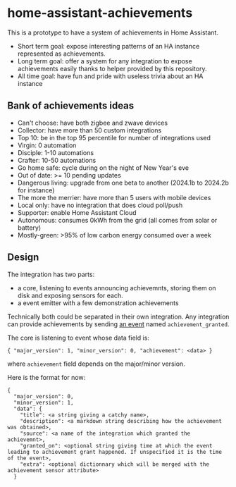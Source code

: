 # home-assistant-achievements

This is a prototype to have a system of achievements in Home Assistant.

* Short term goal: expose interesting patterns of an HA instance represented as achievements.
* Long term goal: offer a system for any integration to expose achievements easily thanks to helper provided by this repository.
* All time goal: have fun and pride with useless trivia about an HA instance

## Bank of achievements ideas

* Can't choose: have both zigbee and zwave devices
* Collector: have more than 50 custom integrations
* Top 10: be in the top 95 percentile for number of integrations used
* Virgin: 0 automation
* Disciple: 1-10 automations
* Crafter: 10-50 automations
* Go home safe: cycle during on the night of New Year's eve
* Out of date: >= 10 pending updates
* Dangerous living: upgrade from one beta to another (2024.1b to 2024.2b for instance)
* The more the merrier: have more than 5 users with mobile devices
* Local only: have no integration that does cloud poll/push
* Supporter: enable Home Assistant Cloud
* Autonomous: consumes 0kWh from the grid (all comes from solar or battery)
* Mostly-green: >95% of low carbon energy consumed over a week

## Design

The integration has two parts:
- a core, listening to events announcing achievemnts, storing them on disk and exposing sensors for each.
- a event emitter with a few demonstration achievements

Technically both could be separated in their own integration. Any integration can provide achievements by sending [an event](https://www.home-assistant.io/docs/configuration/events/) named `achievement_granted`.

The core is listening to event whose data field is:
```
{ "major_version": 1, "minor_version": 0, "achievement": <data> }
```
where `achievement` field depends on the major/minor version.

Here is the format for now:

```
{
  "major_version": 0,
  "minor_version": 1,
  "data": {
    "title": <a string giving a catchy name>,
    "description": <a markdown string describing how the achievement was obtained>,
    "source": <a name of the integration which granted the achievemnt>,
    "granted_on": <optional string giving time at which the event leading to achievement grant happened. If unspecified it is the time of the event>,
    "extra": <optional dictionnary which will be merged with the achievement sensor attribute>
  }
```
